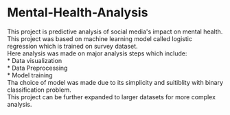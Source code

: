 # Mental-Health-Analysis
This project is predictive analysis of social media's impact on mental health. <br>
This project was based on machine learning model called logistic regression which is trained on survey dataset. <br>
Here analysis was made on major analysis steps which include: <br>
          * Data visualization<br>
          * Data Preprocessing <br>
          * Model training<br>
Tha choice of model was made due to its simplicity and suitiblity with binary classification problem.<br>
This project can be further expanded to larger datasets for more complex analysis.<br>

